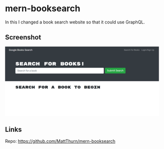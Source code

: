 # mern-booksearch

In this I changed a book search website so that it could use GraphQL.

## Screenshot

![alt text](./client/src/images/merndemo.png)

## Links

Repo: https://github.com/MattThurn/mern-booksearch
